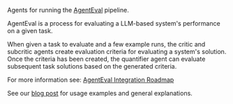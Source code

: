 Agents for running the [AgentEval](https://autogen-ai.github.io/autogen/blog/2023/11/20/AgentEval/) pipeline.

AgentEval is a process for evaluating a LLM-based system's performance on a given task.

When given a task to evaluate and a few example runs, the critic and subcritic agents create evaluation criteria for evaluating a system's solution. Once the criteria has been created, the quantifier agent can evaluate subsequent task solutions based on the generated criteria.

For more information see: [AgentEval Integration Roadmap](https://github.com/microsoft/autogen/issues/2162)

See our [blog post](https://autogen-ai.github.io/autogen/blog/2024/06/21/AgentEval) for usage examples and general explanations.
